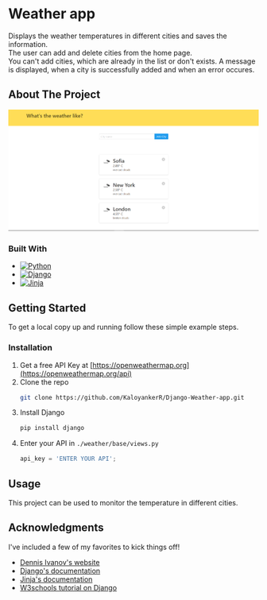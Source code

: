 # Weather app
Displays the weather temperatures in different cities and saves the information.<br>
The user can add and delete cities from the home page.<br>
You can't add cities, which are already in the list or don't exists.
A message is displayed, when a city is successfully added and when an error occures.

<!-- ABOUT THE PROJECT -->
## About The Project
![Product Name Screen Shot][product-screenshot]

### Built With
* [![Python][Python]][Python-url]
* [![Django][Django]][Django-url]
* [![Jinja][Jinja]][Jinja-url]

<!-- GETTING STARTED -->
## Getting Started
To get a local copy up and running follow these simple example steps.

### Installation
1. Get a free API Key at [https://openweathermap.org](https://openweathermap.org/api)
2. Clone the repo
   ```sh
   git clone https://github.com/KaloyankerR/Django-Weather-app.git 
   ```
3. Install Django
   ```sh
   pip install django
   ```
4. Enter your API in `./weather/base/views.py`
   ```js
   api_key = 'ENTER YOUR API';
   ```

<!-- USAGE EXAMPLES -->
## Usage
This project can be used to monitor the temperature in different cities.

<!-- ACKNOWLEDGMENTS -->
## Acknowledgments
I've included a few of my favorites to kick things off!

* [Dennis Ivanov's website](https://www.dennisivy.com/)
* [Django's documentation](https://docs.djangoproject.com/en/4.1/)
* [Jinja's documentation](https://jinja.palletsprojects.com/en/3.1.x/)
* [W3schools tutorial on Django](https://www.w3schools.com/django/)



<!-- MARKDOWN LINKS & IMAGES -->
<!-- https://www.markdownguide.org/basic-syntax/#reference-style-links -->
[product-screenshot]: ./screenshot.PNG
[Python]: https://img.shields.io/badge/python-3670A0?style=for-the-badge&logo=python&logoColor=ffdd54
[Python-url]: https://www.python.org/
[Django]: https://img.shields.io/badge/django-%23092E20.svg?style=for-the-badge&logo=django&logoColor=white
[Django-url]: https://www.djangoproject.com/
[Jinja]: https://img.shields.io/badge/jinja-white.svg?style=for-the-badge&logo=jinja&logoColor=black
[Jinja-url]: https://jinja.palletsprojects.com/en/3.1.x/
